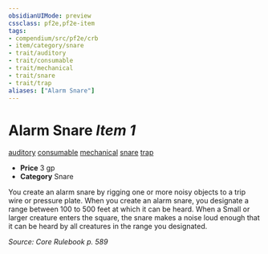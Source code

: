 ```yaml
---
obsidianUIMode: preview
cssclass: pf2e,pf2e-item
tags:
- compendium/src/pf2e/crb
- item/category/snare
- trait/auditory
- trait/consumable
- trait/mechanical
- trait/snare
- trait/trap
aliases: ["Alarm Snare"]
---
```

# Alarm Snare *Item 1*  
[auditory](/rules/traits/auditory.md)  [consumable](/rules/traits/consumable.md)  [mechanical](/rules/traits/mechanical.md)  [snare](/rules/traits/snare.md)  [trap](/rules/traits/trap.md)  

- **Price** 3 gp
- **Category** Snare

You create an alarm snare by rigging one or more noisy objects to a trip wire or pressure plate. When you create an alarm snare, you designate a range between 100 to 500 feet at which it can be heard. When a Small or larger creature enters the square, the snare makes a noise loud enough that it can be heard by all creatures in the range you designated.

*Source: Core Rulebook p. 589*